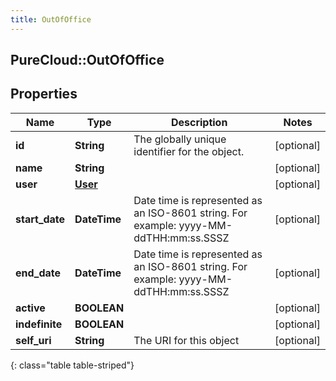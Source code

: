 ```yaml
---
title: OutOfOffice
---
```

## PureCloud::OutOfOffice

## Properties

|Name | Type | Description | Notes|
|------------ | ------------- | ------------- | -------------|
| **id** | **String** | The globally unique identifier for the object. | [optional] |
| **name** | **String** |  | [optional] |
| **user** | [**User**](User.html) |  | [optional] |
| **start_date** | **DateTime** | Date time is represented as an ISO-8601 string. For example: yyyy-MM-ddTHH:mm:ss.SSSZ | [optional] |
| **end_date** | **DateTime** | Date time is represented as an ISO-8601 string. For example: yyyy-MM-ddTHH:mm:ss.SSSZ | [optional] |
| **active** | **BOOLEAN** |  | [optional] |
| **indefinite** | **BOOLEAN** |  | [optional] |
| **self_uri** | **String** | The URI for this object | [optional] |
{: class="table table-striped"}


